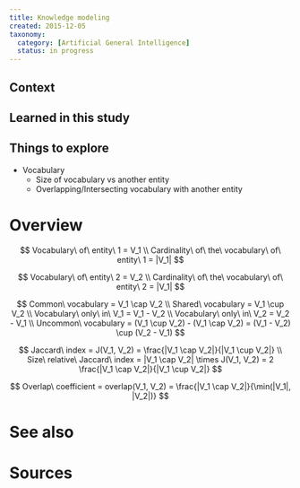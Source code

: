 ```yaml
---
title: Knowledge modeling
created: 2015-12-05
taxonomy:
  category: [Artificial General Intelligence]
  status: in progress
---
```


## Context

## Learned in this study

## Things to explore

* Vocabulary
    * Size of vocabulary vs another entity
    * Overlapping/Intersecting vocabulary with another entity

# Overview

$$
Vocabulary\ of\ entity\ 1 = V_1 \\
Cardinality\ of\ the\ vocabulary\ of\ entity\ 1 = |V_1|
$$

$$
Vocabulary\ of\ entity\ 2 = V_2 \\
Cardinality\ of\ the\ vocabulary\ of\ entity\ 2 = |V_1|
$$

$$
Common\ vocabulary = V_1 \cap V_2 \\
Shared\ vocabulary = V_1 \cup V_2 \\
Vocabulary\ only\ in\ V_1 = V_1 - V_2 \\
Vocabulary\ only\ in\ V_2 = V_2 - V_1 \\
Uncommon\ vocabulary = (V_1 \cup V_2) - (V_1 \cap V_2) = (V_1 - V_2) \cup (V_2 - V_1)
$$

$$
Jaccard\ index = J(V_1, V_2) = \frac{|V_1 \cap V_2|}{|V_1 \cup V_2|} \\
Size\ relative\ Jaccard\ index = |V_1 \cap V_2| \times J(V_1, V_2) = 2 \frac{|V_1 \cap V_2|}{|V_1 \cup V_2|}
$$

$$
Overlap\ coefficient = overlap(V_1, V_2) = \frac{|V_1 \cap V_2|}{\min(|V_1|, |V_2|)}
$$

# See also

# Sources
